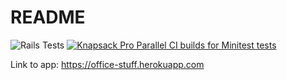 # README
![Rails Tests](https://github.com/dgarciaap/office-stuff/workflows/Rails%20Tests/badge.svg)
[![Knapsack Pro Parallel CI builds for Minitest tests](https://img.shields.io/badge/Knapsack%20Pro-Parallel%20%2F%20Minitest%20tests-%230074ff)](https://knapsackpro.com/dashboard/organizations/937/projects/893/test_suites/1285/builds?utm_campaign=organization-id-937&utm_content=test-suite-id-1285&utm_medium=readme&utm_source=knapsack-pro-badge&utm_term=project-id-893)

Link to app: https://office-stuff.herokuapp.com
